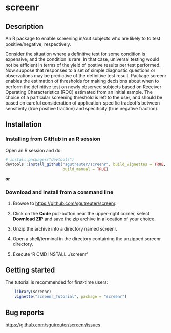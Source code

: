 
<!-- README.md is generated from README.Rmd -->

# screenr

## Description

An R package to enable screening in/out subjects who are likely to to
test positive/negative, respectively.

Consider the situation where a definitive test for some condition is
expensive, and the condition is rare. In that case, universal testing
would not be efficient in terms of the yield of postive results per test
performed. Now suppose that responses to a set of simple diagnostic
questions or observations may be predictive of the definitive test
result. Package screenr enables the estimation of thresholds for making
decisions about when to perform the definitive test on newly observed
subjects based on Receiver Operating Characteristics (ROC) estimated
from an initial sample. The choice of a particular screening threshold
is left to the user, and should be based on careful consideration of
application-specific tradeoffs between sensitivity (true positive
fraction) and specificity (true negative fraction).

## Installation

### Installing from GitHub in an R session

Open an R session and do:

``` r
# install.packages("devtools")
devtools::install_github("sgutreuter/screenr", build_vignettes = TRUE,
                         build_manual = TRUE)
```

**or**

### Download and install from a command line

1.  Browse to <https://github.com/sgutreuter/screenr>.

2.  Click on the **Code** pull-button near the upper-right corner,
    select **Download ZIP** and save the zip archive in a location of
    your choice.

3.  Unzip the archive into a directory named screenr.

4.  Open a shell/terminal in the directory containing the unzipped
    screenr directory.

5.  Execute ‘R CMD INSTALL ./screenr’

## Getting started

The tutorial is recommended for first-time users:

``` r
    library(screenr)
    vignette("screenr_Tutorial", package = "screenr")
```

## Bug reports

<https://github.com/sgutreuter/screenr/issues>
